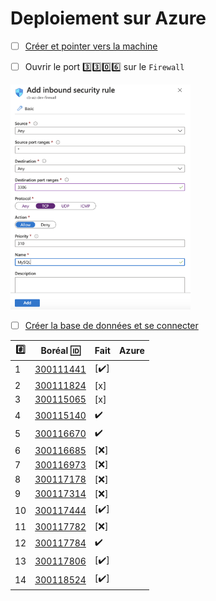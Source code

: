 # Deploiement sur Azure

- [ ] [Créer et pointer vers la machine](https://github.com/CollegeBoreal/Tutoriels/tree/master/2.Virtualisation/4.Cloud/2.Public/2.Azure)

- [ ] Ouvrir le port :three::three::zero::six: sur le `Firewall`

<img src="images/AZ-Firewall-3306.png" width="288" height="360"></img>

- [ ] [Créer la base de données et se connecter](../2.DQL)

|:hash:| Boréal :id:                | Fait               | Azure |
|------|----------------------------|--------------------|-------|
| 1 | [300111441](../300111441/300111441.sql) | [:heavy_check_mark:] |
| 2 | [300111824](../300111824/300111824.sql) | [x] |
| 3 | [300115065](../300115065/300115065.sql) | [x] |
| 4 | [300115140](../300115140/300115140.sql) | :heavy_check_mark: |
| 5 | [300116670](../300116670/300116670.sql) | :heavy_check_mark: |
| 6 | [300116685](../300116685/300116685.sql) | [:x:] |
| 7 | [300116973](../300116973/300116973.sql) | [:x:] |
| 8 | [300117178](../300117178/300117178.sql) | [:x:] |
| 9 | [300117314](../300117314/300117314.sql) | [:x:] |
| 10 | [300117444](../300117444/300117444.sql) | [:heavy_check_mark:] |
| 11 | [300117782](../300117782/300117782.sql) | [:x:] | 
| 12 | [300117784](../300117784/300117784.sql) | :heavy_check_mark: |
| 13 | [300117806](../300117806/300117806.sql) | [:heavy_check_mark:] |
| 14 | [300118524](../300118524/300118524.sql) | [:heavy_check_mark:] |
